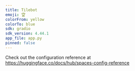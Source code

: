 ```yaml
---
title: Tilebot
emoji: 🏆
colorFrom: yellow
colorTo: blue
sdk: gradio
sdk_version: 4.44.1
app_file: app.py
pinned: false
---
```


Check out the configuration reference at https://huggingface.co/docs/hub/spaces-config-reference
